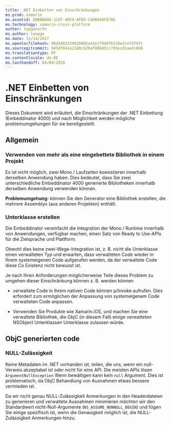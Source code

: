 ```yaml
---
title: .NET Einbetten von Einschränkungen
ms.prod: xamarin
ms.assetid: EBBBB886-1CEF-4DF4-AFDD-CA96049F878E
ms.technology: xamarin-cross-platform
author: topgenorth
ms.author: toopge
ms.date: 11/14/2017
ms.openlocfilehash: 80d2402329020002a43e1f9dd7b518e2ce74747c
ms.sourcegitcommit: 945df041e2180cb20af08b83cc703ecd1aedc6b0
ms.translationtype: MT
ms.contentlocale: de-DE
ms.lasthandoff: 04/04/2018
---
```

# <a name="net-embedding-limitations"></a>.NET Einbetten von Einschränkungen


Dieses Dokument wird erläutert, die Einschränkungen der .NET Einbettung (Embeddinator 4000) und nach Möglichkeit werden mögliche problemumgehungen für sie bereitgestellt.

## <a name="general"></a>Allgemein

### <a name="use-more-than-one-embedded-library-in-a-project"></a>Verwenden von mehr als eine eingebettete Bibliothek in einem Projekt

Es ist nicht möglich, zwei Mono / Laufzeiten koexistieren innerhalb derselben Anwendung haben. Dies bedeutet, dass Sie zwei unterschiedliche Embeddinator 4000 generierte Bibliotheken innerhalb derselben Anwendung verwenden können.

**Problemumgehung:** können Sie den Generator eine Bibliothek erstellen, die mehrere Assemblys (aus anderen Projekten) enthält.

### <a name="subclassing"></a>Unterklasse erstellen

Die Embeddinator vereinfacht die Integration der Mono / Runtime innerhalb von Anwendungen, verfügbar machen, einen Satz von Ready to Use-APIs für die Zielsprache und Plattform.

Obwohl dies keine zwei-Wege-Integration ist, z. B. nicht die Unterklasse einen verwalteten Typ und erwarten, dass verwalteten Code wieder in Ihrem systemeigenen Code aufgerufen werden, da der verwaltete Code diese Co Existenz nicht bewusst ist.

Je nach Ihren Anforderungen möglicherweise Teile dieses Problem zu umgehen dieser Einschränkung können z. B. werden können

* verwaltete Code in Ihrem nativen Code können p/Invoke aufrufen. Dies erfordert zum ermöglichen der Anpassung von systemeigenem Code verwalteten Code anpassen.

* Verwenden Sie Produkte wie Xamarin.iOS, und machen Sie eine verwaltete Bibliothek, die ObjC (in diesem Fall) einige verwalteten NSObject Unterklassen Unterklasse zulassen würde.


## <a name="objc-generated-code"></a>ObjC generierten code

### <a name="nullability"></a>NULL-Zulässigkeit

Keine Metadaten im .NET vorhanden ist, teilen, die uns, wenn ein null-Verweis akzeptabel ist oder nicht für eine API. Die meisten APIs lösen `ArgumentNullException` Wenn bewältigen kann kein `null` Argument. Dies ist problematisch, da ObjC Behandlung von Ausnahmen etwas bessere vermieden ist.

Da wir nicht genau NULL-Zulässigkeit Anmerkungen in den Headerdateien zu generieren und verwaltete Ausnahmen minimieren möchten wir den Standardwert nicht-Null-Argumente (`NS_ASSUME_NONNULL_BEGIN`) und fügen Sie einige spezifisch ist, wenn die Genauigkeit möglich ist, die NULL-Zulässigkeit Anmerkungen hinzu.
